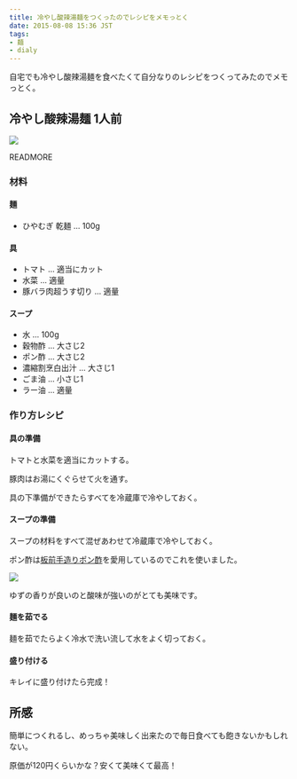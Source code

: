 ```yaml
---
title: 冷やし酸辣湯麺をつくったのでレシピをメモっとく
date: 2015-08-08 15:36 JST
tags:
- 麺
- dialy
---
```


自宅でも冷やし酸辣湯麺を食べたくて自分なりのレシピをつくってみたのでメモっとく。

## 冷やし酸辣湯麺 1人前

![](20150808/men7.jpg)

READMORE

### 材料

#### 麺

- ひやむぎ 乾麺 ... 100g

#### 具

- トマト ... 適当にカット
- 水菜 ... 適量
- 豚バラ肉超うす切り ... 適量

#### スープ

- 水 ... 100g
- 穀物酢 ... 大さじ2
- ポン酢 ... 大さじ2
- 濃縮割烹白出汁 ... 大さじ1
- ごま油 ... 小さじ1
- ラー油 ... 適量

### 作り方レシピ

#### 具の準備

トマトと水菜を適当にカットする。

豚肉はお湯にくぐらせて火を通す。

具の下準備ができたらすべてを冷蔵庫で冷やしておく。

#### スープの準備

スープの材料をすべて混ぜあわせて冷蔵庫で冷やしておく。

ポン酢は[板前手造りポン酢](http://hb.afl.rakuten.co.jp/hgc/14385d0f.e680bd2c.14385d10.f0c69c4b/?pc=http%3a%2f%2fitem.rakuten.co.jp%2fwataru%2ftyo-0004%2f%3fscid%3daf_link_img&amp;m=http%3a%2f%2fm.rakuten.co.jp%2fwataru%2fi%2f10000299%2f)を愛用しているのでこれを使いました。

<a href="http://hb.afl.rakuten.co.jp/hgc/14385d0f.e680bd2c.14385d10.f0c69c4b/?pc=http%3a%2f%2fitem.rakuten.co.jp%2fwataru%2ftyo-0004%2f%3fscid%3daf_link_img&amp;m=http%3a%2f%2fm.rakuten.co.jp%2fwataru%2fi%2f10000299%2f" target="_blank"><img src ="http://hbb.afl.rakuten.co.jp/hgb/?pc=http%3a%2f%2fthumbnail.image.rakuten.co.jp%2f%400_mall%2fwataru%2fcabinet%2ftyo%2ftyo-0004.jpg%3f_ex%3d300x300&amp;m=http%3a%2f%2fthumbnail.image.rakuten.co.jp%2f%400_mall%2fwataru%2fcabinet%2ftyo%2ftyo-0004.jpg%3f_ex%3d80x80" border="0"></a>

ゆずの香りが良いのと酸味が強いのがとても美味です。

#### 麺を茹でる

麺を茹でたらよく冷水で洗い流して水をよく切っておく。

#### 盛り付ける

キレイに盛り付けたら完成！

## 所感

簡単につくれるし、めっちゃ美味しく出来たので毎日食べても飽きないかもしれない。

原価が120円くらいかな？安くて美味くて最高！
